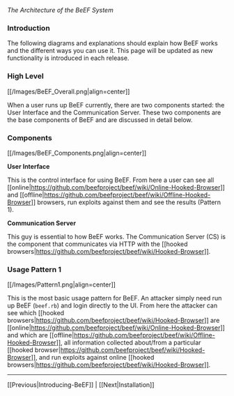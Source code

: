 _The Architecture of the BeEF System_

### Introduction ###

The following diagrams and explanations should explain how BeEF works and the different ways you can use it. This page will be updated as new functionality is introduced in each release.

### High Level ###

[[/Images/BeEF_Overall.png|align=center]]

When a user runs up BeEF currently, there are two components started: the User Interface and the Communication Server. These two components are the base components of BeEF and are discussed in detail below.

### Components ###

[[/Images/BeEF_Components.png|align=center]]


**User Interface**

This is the control interface for using BeEF. From here a user can see all [[online|https://github.com/beefproject/beef/wiki/Online-Hooked-Browser]] and [[offline|https://github.com/beefproject/beef/wiki/Offline-Hooked-Browser]] browsers, run exploits against them and see the results (Pattern 1).

**Communication Server**

This guy is essential to how BeEF works. The Communication Server (CS) is the component that communicates via HTTP with the [[hooked browsers|https://github.com/beefproject/beef/wiki/Hooked-Browser]].

### Usage Pattern 1 ###

[[/Images/Pattern1.png|align=center]]

This is the most basic usage pattern for BeEF. An attacker simply need run up BeEF (`beef.rb`) and login directly to the UI. From here the attacker can see which [[hooked browsers|https://github.com/beefproject/beef/wiki/Hooked-Browser]] are [[online|https://github.com/beefproject/beef/wiki/Online-Hooked-Browser]] and which are [[offline|https://github.com/beefproject/beef/wiki/Offline-Hooked-Browser]], all information collected about/from a particular [[hooked browser|https://github.com/beefproject/beef/wiki/Hooked-Browser]], and run exploits against online [[hooked browsers|https://github.com/beefproject/beef/wiki/Hooked-Browser]].


***
[[Previous|Introducing-BeEF]] | [[Next|Installation]]